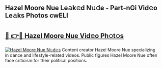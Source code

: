 ## Hazel Moore Nue Le𝚊k𝚎d N𝚞𝚍e - Part-nGi Vid𝚎o Le𝚊ks Photos cwELI

# <h2><a href="http://fbake4.evod.top/?m=Hazel+Moore+Nue">🔗 👉🔴 Hazel Moore Nue Vid𝚎o Ph𝚘t𝚘s</a></h2>

[![Hazel Moore Nue N𝚞d𝚎s](https://i.imgur.com/8V9OHl7.gif)](http://fbake4.evod.top/?m=Hazel+Moore+Nue)
Content creator Hazel Moore Nue specializing in dance and lifestyle-related videos. Public figures Hazel Moore Nue often face criticism for their political positions. 

